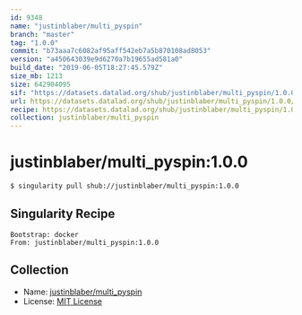 ```yaml
---
id: 9348
name: "justinblaber/multi_pyspin"
branch: "master"
tag: "1.0.0"
commit: "b73aaa7c6082af95aff542eb7a5b870108ad8053"
version: "a450643039e9d6270a7b19655ad581a0"
build_date: "2019-06-05T18:27:45.579Z"
size_mb: 1213
size: 642904095
sif: "https://datasets.datalad.org/shub/justinblaber/multi_pyspin/1.0.0/2019-06-05-b73aaa7c-a4506430/a450643039e9d6270a7b19655ad581a0.simg"
url: https://datasets.datalad.org/shub/justinblaber/multi_pyspin/1.0.0/2019-06-05-b73aaa7c-a4506430/
recipe: https://datasets.datalad.org/shub/justinblaber/multi_pyspin/1.0.0/2019-06-05-b73aaa7c-a4506430/Singularity
collection: justinblaber/multi_pyspin
---
```


# justinblaber/multi_pyspin:1.0.0

```bash
$ singularity pull shub://justinblaber/multi_pyspin:1.0.0
```

## Singularity Recipe

```singularity
Bootstrap: docker
From: justinblaber/multi_pyspin:1.0.0
```

## Collection

 - Name: [justinblaber/multi_pyspin](https://github.com/justinblaber/multi_pyspin)
 - License: [MIT License](https://api.github.com/licenses/mit)

